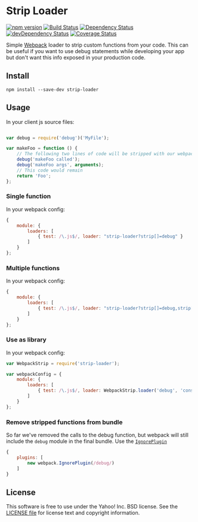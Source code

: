 # Strip Loader

[![npm version](https://badge.fury.io/js/strip-loader.svg)](http://badge.fury.io/js/strip-loader)
[![Build Status](https://travis-ci.org/yahoo/strip-loader.svg?branch=master)](https://travis-ci.org/yahoo/strip-loader)
[![Dependency Status](https://david-dm.org/yahoo/strip-loader.svg)](https://david-dm.org/yahoo/strip-loader)
[![devDependency Status](https://david-dm.org/yahoo/strip-loader/dev-status.svg)](https://david-dm.org/yahoo/strip-loader#info=devDependencies)
[![Coverage Status](https://coveralls.io/repos/yahoo/strip-loader/badge.png?branch=master)](https://coveralls.io/r/yahoo/strip-loader?branch=master)

Simple [Webpack](http://webpack.github.io/) loader to strip custom functions from your code. This can be useful if you want to use debug statements while developing your app but don't want this info exposed in your production code.


## Install

`npm install --save-dev strip-loader`

## Usage

In your client js source files:

```javascript

var debug = require('debug')('MyFile');

var makeFoo = function () {
    // The following two lines of code will be stripped with our webpack loader
    debug('makeFoo called');
    debug('makeFoo args', arguments);
    // This code would remain
    return 'Foo';
};

```

### Single function
In your webpack config:

```javascript
{
    module: {
        loaders: [
            { test: /\.js$/, loader: "strip-loader?strip[]=debug" }
        ]
    }
};
```

### Multiple functions
In your webpack config:

```javascript
{
    module: {
        loaders: [
            { test: /\.js$/, loader: "strip-loader?strip[]=debug,strip[]=console.log" }
        ]
    }
};
```

### Use as library
In your webpack config:

```javascript
var WebpackStrip = require('strip-loader');

var webpackConfig = {
    module: {
        loaders: [
            { test: /\.js$/, loader: WebpackStrip.loader('debug', 'console.log') }
        ]
    }
};
```

### Remove stripped functions from bundle

So far we've removed the calls to the debug function, but webpack will still include the `debug` module in the final bundle. Use the [`IgnorePlugin`](http://webpack.github.io/docs/list-of-plugins.html#ignoreplugin)

```javascript
{
    plugins: [
        new webpack.IgnorePlugin(/debug/)
    ]
}
```



## License

This software is free to use under the Yahoo! Inc. BSD license.
See the [LICENSE file][] for license text and copyright information.

[LICENSE file]: https://github.com/yahoo/strip-loader/blob/master/LICENSE.md
